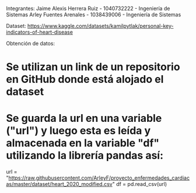 Integrantes:
Jaime Alexis Herrera Ruiz - 1040732222 - Ingeniería de Sistemas
Arley Fuentes Arenales - 1038439006 - Ingeniería de Sistemas

Dataset:
https://www.kaggle.com/datasets/kamilpytlak/personal-key-indicators-of-heart-disease

Obtención de datos:
# Se utilizan un link de un repositorio en GitHub donde está alojado el dataset

# Se guarda la url en una variable ("url") y luego esta es leída y almacenada en la variable "df" utilizando la librería pandas así:
url = "https://raw.githubusercontent.com/ArleyF/proyecto_enfermedades_cardiacas/master/dataset/heart_2020_modified.csv"
df = pd.read_csv(url)